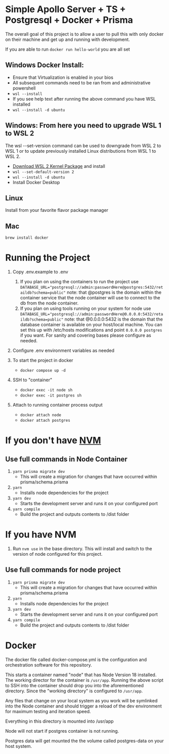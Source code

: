 # Simple Apollo Server + TS + Postgresql + Docker + Prisma
The overall goal of this project is to allow a user to pull this with only docker on their machine and get up and running with development.

If you are able to run `docker run hello-world` you are all set

## Windows Docker Install: 
  - Ensure that Virtualization is enabled in your bios
  - All subsequent commands need to be ran from and administrative powershell
  - ```wsl --install```
  - If you see help text after running the above command you have WSL installed
  - ```wsl --install -d ubuntu```

## Windows: From here you need to upgrade WSL 1 to WSL 2

The wsl --set-version command can be used to downgrade from WSL 2 to WSL 1 or to update previously installed Linux distributions from WSL 1 to WSL 2.
  - [Download WSL 2 Kernel Package](https://learn.microsoft.com/en-us/windows/wsl/install-manual#step-4---download-the-linux-kernel-update-package) and install
  - ```wsl --set-default-version 2```
  - ```wsl --install -d ubuntu```
  - Install Docker Desktop

## Linux
Install from your favorite flavor package manager

## Mac
```brew install docker```

# Running the Project
1. Copy .env.example to .env
   1. If you plan on using the containers to run the project use ```DATABASE_URL="postgresql://admin:passwordHere@postgres:5432/retaildb?schema=public"``` note: that @postgres is the domain within the container service that the node container will use to connect to the db from the node container.
   1. If you plan on using tools running on your system for node use ```DATABASE_URL="postgresql://admin:passwordHere@0.0.0.0:5432/retaildb?schema=public"``` note: that @0.0.0.0:5432 is the domain that the database container is available on your host/local machine. You can set this up with /etc/hosts modifications and point ```0.0.0.0 postgres``` if you want. For sanity and covering bases please configure as needed.

1. Configure .env environment variables as needed
1. To start the project in docker
   -  ```docker compose up -d```
1. SSH to "container"
   - ```docker exec -it node sh```
   - ```docker exec -it postgres sh```
1. Attach to running container process output
   - ```docker attach node```
   - ```docker attach postgres```

# If you don't have [NVM](https://github.com/nvm-sh/nvm)
## Use full commands in Node Container
1. ```yarn prisma migrate dev```
   - This will create a migration for changes that have occurred within prisma/schema.prisma
1. ```yarn```
   - Installs node dependencies for the project
1. ```yarn dev```
   - Starts the development server and runs it on your configured port
1. ```yarn compile```
   - Build the project and outputs contents to /dist folder

# If you have NVM
1. Run ```nvm use``` in the base directory. This will install and switch to the version of node configured for this project.
## Use full commands for node project
1. ```yarn prisma migrate dev```
   - This will create a migration for changes that have occurred within prisma/schema.prisma
1. ```yarn```
   - Installs node dependencies for the project
1. ```yarn dev```
   - Starts the development server and runs it on your configured port
1. ```yarn compile```
   - Build the project and outputs contents to /dist folder
# Docker
The docker file called docker-compose.yml is the configuration and orchestration software for this repository. 

This starts a container named "node" that has Node Version 18 installed. The working director for the container is ```/usr/app```. Running the above script to SSH into the container should drop you into the aforementioned directory. Since the "working directory" is configured to ```/usr/app```.

Any files that change on your local system as you work will be symlinked into the Node container and should trigger a reload of the dev environment for maximum testing and iteration speed.

Everything in this directory is mounted into /usr/app

Node will not start if postgres container is not running.

Postgres data will get mounted the the volume called postgres-data on your host system.